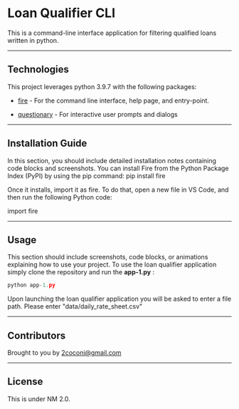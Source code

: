 
# Loan Qualifier CLI

This is a command-line interface application for filtering qualified loans written in python.

---

## Technologies

This project leverages python 3.9.7 with the following packages:

* [fire](https://github.com/google/python-fire) - For the command line interface, help page, and entry-point.

* [questionary](https://github.com/tmbo/questionary) - For interactive user prompts and dialogs


---

## Installation Guide

In this section, you should include detailed installation notes containing code blocks and screenshots.
You can install Fire from the Python Package Index (PyPI) by using the pip command:
pip install fire

Once it installs, import it as fire. To do that, open a new file in VS Code, and then run the following Python code:

import fire


---

## Usage

This section should include screenshots, code blocks, or animations explaining how to use your project.
To use the loan qualifier application simply clone the repository and run the **app-1.py** :

```python
python app-1.py
```

Upon launching the loan qualifier application you will be asked to enter a file path. Please enter "data/daily_rate_sheet.csv"


---

## Contributors


Brought to you by 2coconi@gmail.com

---

## License

This is under NM 2.0.
